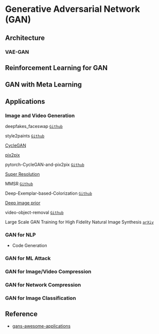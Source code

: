 # Generative Adversarial Network (GAN)

## Architecture

### VAE-GAN

## Reinforcement Learning for GAN

## GAN with Meta Learning

## Applications

### Image and Video Generation

deepfakes_faceswap [`Github`](https://github.com/deepfakes/faceswap)

style2paints [`Github`](https://github.com/lllyasviel/style2paints)

[CycleGAN](https://junyanz.github.io/CycleGAN/)

[pix2pix](https://phillipi.github.io/pix2pix/)

pytorch-CycleGAN-and-pix2pix [`Github`](https://github.com/junyanz/pytorch-CycleGAN-and-pix2pix)

[Super Resolution](https://towardsdatascience.com/deep-learning-based-super-resolution-without-using-a-gan-11c9bb5b6cd5)

MMSR [`Github`](https://github.com/open-mmlab/mmsr)

Deep-Exemplar-based-Colorization [`Github`](https://github.com/msracver/Deep-Exemplar-based-Colorization)

[Deep image prior](https://dmitryulyanov.github.io/deep_image_prior)

video-object-removal [`Github`](https://github.com/zllrunning/video-object-removal)

Large Scale GAN Training for High Fidelity Natural Image Synthesis [`arXiv`](https://arxiv.org/abs/1807.10875)

### GAN for NLP

* Code Generation

### GAN for ML Attack

### GAN for Image/Video Compression

### GAN for Network Compression

### GAN for Image Classification

## Reference

* [gans-awesome-applications](https://github.com/nashory/gans-awesome-applications)
